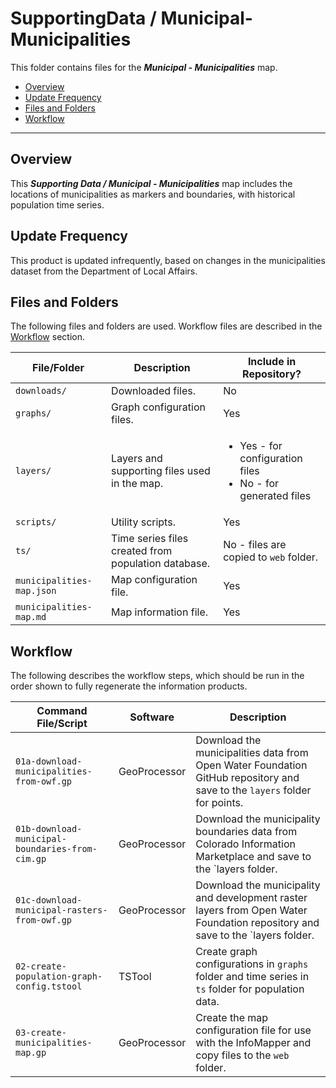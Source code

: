 # SupportingData / Municipal-Municipalities #

This folder contains files for the ***Municipal - Municipalities*** map.

* [Overview](#overview)
* [Update Frequency](#update-frequency)
* [Files and Folders](#files-and-folders)
* [Workflow](#workflow)

-----------------------------

## Overview ##

This ***Supporting Data / Municipal - Municipalities*** map includes the locations of municipalities as markers and boundaries,
with historical population time series.

## Update Frequency ##

This product is updated infrequently,
based on changes in the municipalities dataset from the Department of Local Affairs.

## Files and Folders ##

The following files and folders are used.  Workflow files are described in the [Workflow](#workflow) section.

| **File/Folder** | **Description** | **Include in Repository?** |
| -- | -- | -- |
| `downloads/` | Downloaded files. | No |
| `graphs/` | Graph configuration files. | Yes |
| `layers/` | Layers and supporting files used in the map. | <ul><li>Yes - for configuration files</li><li>No - for generated files</li></ul> |
| `scripts/` | Utility scripts. | Yes |
| `ts/` | Time series files created from population database. | No - files are copied to `web` folder. |
| `municipalities-map.json` | Map configuration file. | Yes |
| `municipalities-map.md` | Map information file. | Yes |

## Workflow ##

The following describes the workflow steps, which should be run in the order shown to fully regenerate the information products.

| **Command File/Script** | **Software** | **Description** |
| -- | -- | -- |
| `01a-download-municipalities-from-owf.gp` | GeoProcessor | Download the municipalities data from Open Water Foundation GitHub repository and save to the `layers` folder for points. |
| `01b-download-municipal-boundaries-from-cim.gp` | GeoProcessor | Download the municipality boundaries data from Colorado Information Marketplace and save to the `layers folder. |
| `01c-download-municipal-rasters-from-owf.gp` | GeoProcessor | Download the municipality and development raster layers from Open Water Foundation repository and save to the `layers folder. |
| `02-create-population-graph-config.tstool` | TSTool | Create graph configurations in `graphs` folder and time series in `ts` folder for population data. |
| `03-create-municipalities-map.gp` | GeoProcessor | Create the map configuration file for use with the InfoMapper and copy files to the `web` folder. |
